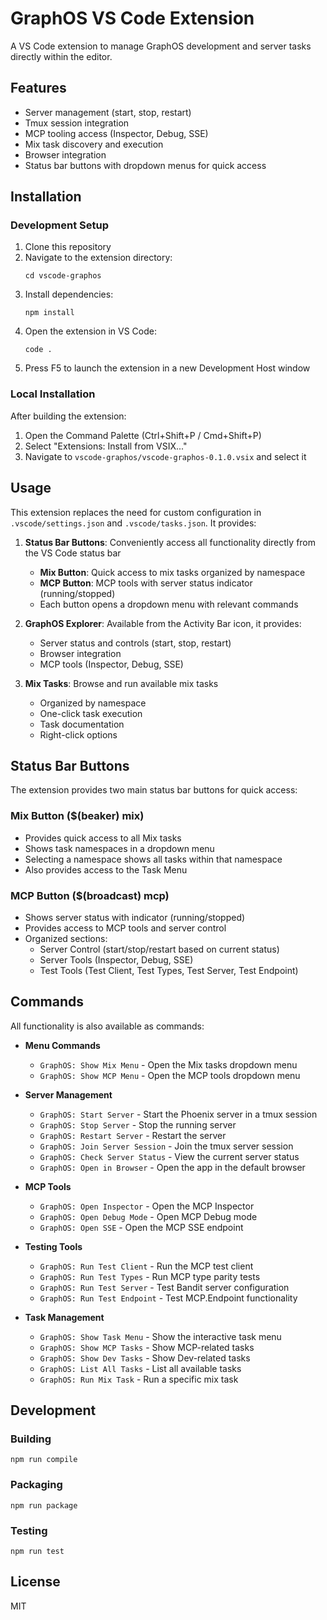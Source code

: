 # GraphOS VS Code Extension

A VS Code extension to manage GraphOS development and server tasks directly within the editor.

## Features

- Server management (start, stop, restart)
- Tmux session integration
- MCP tooling access (Inspector, Debug, SSE)
- Mix task discovery and execution
- Browser integration
- Status bar buttons with dropdown menus for quick access

## Installation

### Development Setup

1. Clone this repository
2. Navigate to the extension directory:
   ```
   cd vscode-graphos
   ```
3. Install dependencies:
   ```
   npm install
   ```
4. Open the extension in VS Code:
   ```
   code .
   ```
5. Press F5 to launch the extension in a new Development Host window

### Local Installation

After building the extension:

1. Open the Command Palette (Ctrl+Shift+P / Cmd+Shift+P)
2. Select "Extensions: Install from VSIX..."
3. Navigate to `vscode-graphos/vscode-graphos-0.1.0.vsix` and select it

## Usage

This extension replaces the need for custom configuration in `.vscode/settings.json` and `.vscode/tasks.json`. It provides:

1. **Status Bar Buttons**: Conveniently access all functionality directly from the VS Code status bar
   - **Mix Button**: Quick access to mix tasks organized by namespace
   - **MCP Button**: MCP tools with server status indicator (running/stopped)
   - Each button opens a dropdown menu with relevant commands

2. **GraphOS Explorer**: Available from the Activity Bar icon, it provides:
   - Server status and controls (start, stop, restart)
   - Browser integration
   - MCP tools (Inspector, Debug, SSE)

3. **Mix Tasks**: Browse and run available mix tasks
   - Organized by namespace
   - One-click task execution
   - Task documentation
   - Right-click options

## Status Bar Buttons

The extension provides two main status bar buttons for quick access:

### Mix Button ($(beaker) mix)
- Provides quick access to all Mix tasks
- Shows task namespaces in a dropdown menu
- Selecting a namespace shows all tasks within that namespace
- Also provides access to the Task Menu

### MCP Button ($(broadcast) mcp)
- Shows server status with indicator (running/stopped)
- Provides access to MCP tools and server control
- Organized sections:
  - Server Control (start/stop/restart based on current status)
  - Server Tools (Inspector, Debug, SSE)
  - Test Tools (Test Client, Test Types, Test Server, Test Endpoint)

## Commands

All functionality is also available as commands:

- **Menu Commands**
  - `GraphOS: Show Mix Menu` - Open the Mix tasks dropdown menu
  - `GraphOS: Show MCP Menu` - Open the MCP tools dropdown menu

- **Server Management**
  - `GraphOS: Start Server` - Start the Phoenix server in a tmux session
  - `GraphOS: Stop Server` - Stop the running server
  - `GraphOS: Restart Server` - Restart the server
  - `GraphOS: Join Server Session` - Join the tmux server session
  - `GraphOS: Check Server Status` - View the current server status
  - `GraphOS: Open in Browser` - Open the app in the default browser

- **MCP Tools**
  - `GraphOS: Open Inspector` - Open the MCP Inspector
  - `GraphOS: Open Debug Mode` - Open MCP Debug mode
  - `GraphOS: Open SSE` - Open the MCP SSE endpoint

- **Testing Tools**
  - `GraphOS: Run Test Client` - Run the MCP test client
  - `GraphOS: Run Test Types` - Run MCP type parity tests
  - `GraphOS: Run Test Server` - Test Bandit server configuration
  - `GraphOS: Run Test Endpoint` - Test MCP.Endpoint functionality

- **Task Management**
  - `GraphOS: Show Task Menu` - Show the interactive task menu
  - `GraphOS: Show MCP Tasks` - Show MCP-related tasks
  - `GraphOS: Show Dev Tasks` - Show Dev-related tasks
  - `GraphOS: List All Tasks` - List all available tasks
  - `GraphOS: Run Mix Task` - Run a specific mix task

## Development

### Building

```
npm run compile
```

### Packaging

```
npm run package
```

### Testing

```
npm run test
```

## License

MIT 